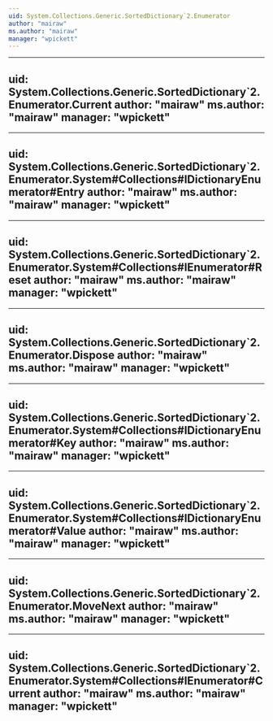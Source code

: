 ```yaml
---
uid: System.Collections.Generic.SortedDictionary`2.Enumerator
author: "mairaw"
ms.author: "mairaw"
manager: "wpickett"
---
```


---
uid: System.Collections.Generic.SortedDictionary`2.Enumerator.Current
author: "mairaw"
ms.author: "mairaw"
manager: "wpickett"
---

---
uid: System.Collections.Generic.SortedDictionary`2.Enumerator.System#Collections#IDictionaryEnumerator#Entry
author: "mairaw"
ms.author: "mairaw"
manager: "wpickett"
---

---
uid: System.Collections.Generic.SortedDictionary`2.Enumerator.System#Collections#IEnumerator#Reset
author: "mairaw"
ms.author: "mairaw"
manager: "wpickett"
---

---
uid: System.Collections.Generic.SortedDictionary`2.Enumerator.Dispose
author: "mairaw"
ms.author: "mairaw"
manager: "wpickett"
---

---
uid: System.Collections.Generic.SortedDictionary`2.Enumerator.System#Collections#IDictionaryEnumerator#Key
author: "mairaw"
ms.author: "mairaw"
manager: "wpickett"
---

---
uid: System.Collections.Generic.SortedDictionary`2.Enumerator.System#Collections#IDictionaryEnumerator#Value
author: "mairaw"
ms.author: "mairaw"
manager: "wpickett"
---

---
uid: System.Collections.Generic.SortedDictionary`2.Enumerator.MoveNext
author: "mairaw"
ms.author: "mairaw"
manager: "wpickett"
---

---
uid: System.Collections.Generic.SortedDictionary`2.Enumerator.System#Collections#IEnumerator#Current
author: "mairaw"
ms.author: "mairaw"
manager: "wpickett"
---
